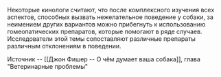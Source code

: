 Некоторые кинологи считают, что после комплексного изучения всех аспектов, способных вызвать нежелательное поведение у собаки, за неимением других вариантов можно прибегнуть к использованию гомеопатических препаратов, которые помогают в ряде случаев.
Исследователи этой темы сопоставляют различные препараты различным отклонениям в поведении.

Источник -- [[Джон Фишер -- О чём думает ваша собака]], глава "Ветеринарные проблемы"